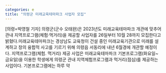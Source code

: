 ```yaml
---
categories: e
title: "의령군 미래교육테마파크 사업자 모집"
---
```

[의령=박영철 기자] 의령군(군수 오태완)은 2023년도 미래교육테마파크 개관에 맞추어 관내 지역프로그램(체험·먹거리)을 제공할 사업자를 26일부터 10월 28까지 모집한다고 밝혔다.미래교육테마파크는 경상남도 교육청이 건설 중인 미래교육기관으로 미래를 설계하고 창의 융합적 사고를 기르기 위해 의령읍 서동리에 내년 6월경에 개관할 예정이다. 지역프로그램(체험. 먹거리) 제공 사업은 미래교육테마파크 기본프로그램(화요일~금요일)을 이용한 학생에게 의령군 관내 지역체험프로그램과 먹거리(점심)를 제공하는 사업이다. 기본프로그램에는 하루 약